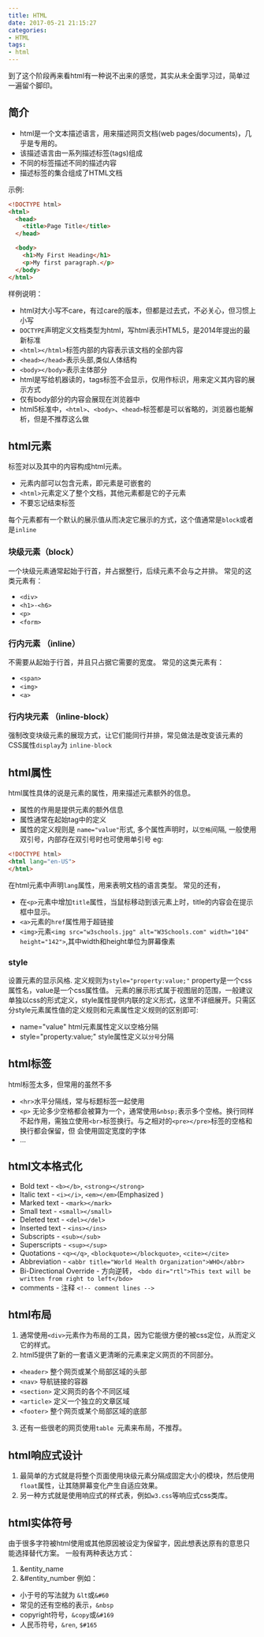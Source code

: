 ```yaml
---
title: HTML 
date: 2017-05-21 21:15:27
categories:
- HTML
tags: 
- html
---
```

到了这个阶段再来看html有一种说不出来的感觉，其实从未全面学习过，简单过一遍留个脚印。
<!--more-->

## 简介
- html是一个文本描述语言，用来描述网页文档(web pages/documents)，几乎是专用的。
- 该描述语言由一系列描述标签(tags)组成
- 不同的标签描述不同的描述内容
- 描述标签的集合组成了HTML文档

示例:
```html
<!DOCTYPE html>
<html>
  <head>
    <title>Page Title</title>
  </head>

  <body>
    <h1>My First Heading</h1>
    <p>My first paragraph.</p>
  </body>
</html>
```
样例说明：
- html对大小写不care，有过care的版本，但都是过去式，不必关心，但习惯上小写
- `DOCTYPE`声明定义文档类型为html，写html表示HTML5，是2014年提出的最新标准
- `<html></html>`标签内部的内容表示该文档的全部内容
- `<head></head>`表示头部,类似人体结构
- `<body></body>`表示主体部分
- html是写给机器读的，tags标签不会显示，仅用作标识，用来定义其内容的展示方式
- 仅有body部分的内容会展现在浏览器中
- html5标准中，`<html>`、`<body>`、`<head>`标签都是可以省略的，浏览器也能解析，但是不推荐这么做
## html元素
标签对以及其中的内容构成html元素。
- 元素内部可以包含元素，即元素是可嵌套的
- `<html>`元素定义了整个文档，其他元素都是它的子元素
- 不要忘记结束标签

每个元素都有一个默认的展示值从而决定它展示的方式，这个值通常是`block`或者是`inline`
### 块级元素（block）
一个块级元素通常起始于行首，并占据整行，后续元素不会与之并排。
常见的这类元素有：
- `<div>`
- `<h1>-<h6>`
- `<p>`
- `<form>`
### 行内元素 （inline）
不需要从起始于行首，并且只占据它需要的宽度。
常见的这类元素有：
- `<span>`
- `<img>`
- `<a>`

### 行内块元素 （inline-block）
强制改变块级元素的展现方式，让它们能同行并排，常见做法是改变该元素的CSS属性`display`为
`inline-block`
## html属性
html属性具体的说是元素的属性，用来描述元素额外的信息。
- 属性的作用是提供元素的额外信息
- 属性通常在起始tag中的定义
- 属性的定义规则是 `name="value"`形式, 多个属性声明时，以`空格`间隔, 一般使用双引号，内部存在双引号时也可使用单引号
eg:
```html
<!DOCTYPE html>
<html lang="en-US">
</html>
```
在html元素中声明`lang`属性，用来表明文档的语言类型。
常见的还有，
- 在`<p>`元素中增加`title`属性，当鼠标移动到该元素上时，title的内容会在提示框中显示。
- `<a>`元素的`href`属性用于超链接
- `<img>`元素`<img src="w3schools.jpg" alt="W3Schools.com" width="104" height="142">`,其中width和height单位为屏幕像素
### style
设置元素的显示风格.
定义规则为`style="property:value;"` property是一个css属性名，value是一个css属性值。
元素的展示形式属于视图层的范围，一般建议单独以css的形式定义，style属性提供内联的定义形式，这里不详细展开。只需区分style元素属性值的定义规则和元素属性定义规则的区别即可:
- name="value" html元素属性定义以空格分隔
- style="property:value;" style属性定义以`分号`分隔

## html标签
html标签太多，但常用的虽然不多
- `<hr>`水平分隔线，常与标题标签一起使用
- `<p>` 无论多少空格都会被算为一个，通常使用`&nbsp;`表示多个空格。换行同样不起作用，需独立使用`<br>`标签换行。与之相对的`<pre></pre>`标签的空格和换行都会保留，但
会使用固定宽度的字体
- ...

## html文本格式化
- Bold text - `<b></b>`, `<strong></strong>`
- Italic text - `<i></i>`, `<em></em>`(Emphasized )
- Marked text - `<mark></mark>`
- Small text - `<small></small>`
- Deleted text - `<del></del>`
- Inserted text - `<ins></ins>`
- Subscripts - `<sub></sub>`
- Superscripts - `<sup></sup>`
- Quotations - `<q></q>`, `<blockquote></blockquote>`, `<cite></cite>`
- Abbreviation - `<abbr title="World Health Organization">WHO</abbr>`
- Bi-Directional Override - 方向逆转， `<bdo dir="rtl">This text will be written from right to left</bdo>`
- comments - 注释 `<!-- comment lines -->`

## html布局
1. 通常使用`<div>`元素作为布局的工具，因为它能很方便的被css定位，从而定义它的样式。
2. html5提供了新的一套语义更清晰的元素来定义网页的不同部分。
- `<header>` 整个网页或某个局部区域的头部
- `<nav>` 导航链接的容器
- `<section>` 定义网页的各个不同区域
- `<article>` 定义一个独立的文章区域
- `<footer>` 整个网页或某个局部区域的底部
3. 还有一些很老的网页使用`table `元素来布局，不推荐。

## html响应式设计
1. 最简单的方式就是将整个页面使用块级元素分隔成固定大小的模块，然后使用`float`属性，让其随屏幕变化产生自适应效果。
2. 另一种方式就是使用响应式的样式表，例如`w3.css`等响应式css类库。


## html实体符号
由于很多字符被html使用或其他原因被设定为保留字，因此想表达原有的意思只能选择替代方案。
一般有两种表达方式：
1. &entity_name
2. &#entity_number
例如：
- 小于号的写法就为 `&lt`或`&#60`
- 常见的还有空格的表示，`&nbsp`
- copyright符号，`&copy`或`&#169`
- 人民币符号，`&ren`, `$#165`


